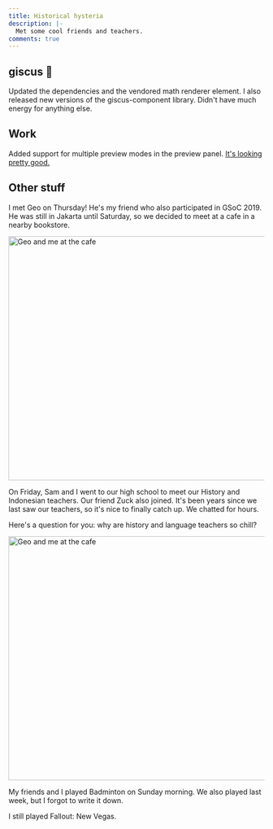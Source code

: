 ```yaml
---
title: Historical hysteria
description: |-
  Met some cool friends and teachers.
comments: true
---
```


## giscus 💎

Updated the dependencies and the vendored math renderer element. I also released
new versions of the giscus-component library. Didn't have much energy for
anything else.

## Work

Added support for multiple preview modes in the preview panel.
[It's looking pretty good.][preview-pr]

## Other stuff

I met Geo on Thursday! He's my friend who also participated in GSoC 2019. He was
still in Jakarta until Saturday, so we decided to meet at a cafe in a nearby
bookstore.

<img
  class="max-w-sm"
  src="https://cdn.laymonage.com/personal/img/meet_16622.jpg"
  alt="Geo and me at the cafe"
  title="Geo and me at the cafe"
  width="640"
  height="480" />

On Friday, Sam and I went to our high school to meet our History and Indonesian
teachers. Our friend Zuck also joined. It's been years since we last saw our
teachers, so it's nice to finally catch up. We chatted for hours.

Here's a question for you: why are history and language teachers so chill?

<img
  class="max-w-sm"
  src="https://cdn.laymonage.com/personal/img/meet_17622.jpg"
  alt="Geo and me at the cafe"
  title="Geo and me at the cafe"
  width="640"
  height="480" />

My friends and I played Badminton on Sunday morning. We also played last week,
but I forgot to write it down.

I still played Fallout: New Vegas.

[preview-pr]: https://github.com/wagtail/wagtail/pull/8671
